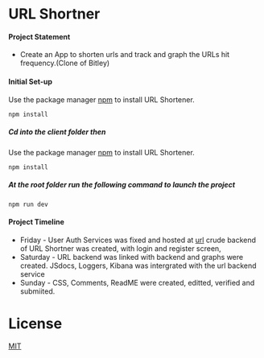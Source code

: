 # URL Shortner
#### Project Statement
- Create an App to shorten urls and track and graph the URLs hit frequency.(Clone of Bitley)
#### Initial Set-up
Use the package manager [npm](http://npmjs.com/) to install URL Shortener.
```npm
npm install
```
##### Cd into the client folder then
Use the package manager [npm](http://npmjs.com/) to install URL Shortener.
```npm
npm install
```
##### At the root folder run the following command to launch the project
```npm
npm run dev
```
#### Project Timeline
- Friday - User Auth Services was fixed and hosted at [url](https://auth-services-aden.herokuapp.com/) crude backend of URL Shortner was created, with login and register screen, 
- Saturday - URL backend was linked with backend and graphs were created. JSdocs, Loggers, Kibana was intergrated with the url backend service
- Sunday - CSS, Comments, ReadME were created, editted, verified and submiited.

# License
[MIT](https://choosealicense.com/licenses/mit/)